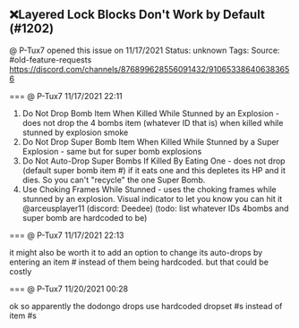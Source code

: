 ## ❌Layered Lock Blocks Don't Work by Default (#1202)
@ P-Tux7 opened this issue on 11/17/2021
Status: unknown
Tags: 
Source: #old-feature-requests https://discord.com/channels/876899628556091432/910653386406383656


=== @ P-Tux7 11/17/2021 22:11

1. Do Not Drop Bomb Item When Killed While Stunned by an Explosion - does not drop the 4 bombs item (whatever ID that is) when killed while stunned by explosion smoke
2. Do Not Drop Super Bomb Item When Killed While Stunned by a Super Explosion - same but for super bomb explosions
3. Do Not Auto-Drop Super Bombs If Killed By Eating One - does not drop (default super bomb item #) if it eats one and this depletes its HP and it dies. So you can't "recycle" the one Super Bomb.
4. Use Choking Frames While Stunned - uses the choking frames while stunned by an explosion. Visual indicator to let you know you can hit it
@arceusplayer11 (discord: Deedee)
(todo: list whatever IDs 4bombs and super bomb are hardcoded to be)

=== @ P-Tux7 11/17/2021 22:13

it might also be worth it to add an option to change its auto-drops by entering an item # instead of them being hardcoded. but that could be costly

=== @ P-Tux7 11/20/2021 00:28

ok so apparently the dodongo drops use hardcoded dropset #s
instead of item #s
